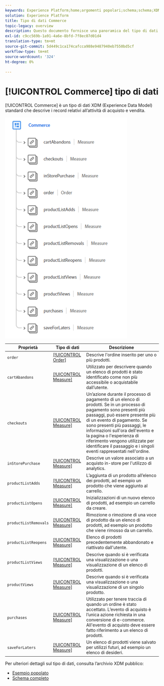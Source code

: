 ```yaml
---
keywords: Experience Platform;home;argomenti popolari;schema;schema;XDM;campi;schemi;schemi;commercio;tipo di dati;tipo di dati;tipo di dati;tipo di dati;
solution: Experience Platform
title: Tipo di dati Commerce
topic-legacy: overview
description: Questo documento fornisce una panoramica del tipo di dati Commerce Experience Data Model (XDM).
exl-id: c9cc569b-1a91-4a6e-8bfd-7f8ec07d01d4
translation-type: tm+mt
source-git-commit: 5d449c1ca174cafcca988e9487940eb7550bd5cf
workflow-type: tm+mt
source-wordcount: '324'
ht-degree: 0%

---
```


# [!UICONTROL Commerce] tipo di dati

[!UICONTROL Commerce] è un tipo di dati XDM (Experience Data Model) standard che descrive i record relativi all’attività di acquisto e vendita.

<img src="../images/data-types/commerce.PNG" width="400" /><br />

| Proprietà | Tipo di dati | Descrizione |
| --- | --- | --- |
| `order` | [[!UICONTROL Order]](./order.md) | Descrive l&#39;ordine inserito per uno o più prodotti. |
| `cartAbandons` | [[!UICONTROL Measure]](./measure.md) | Utilizzato per descrivere quando un elenco di prodotti è stato identificato come non più accessibile o acquistabile dall’utente. |
| `checkouts` | [[!UICONTROL Measure]](./measure.md) | Un’azione durante il processo di pagamento di un elenco di prodotti. Se in un processo di pagamento sono presenti più passaggi, può essere presente più di un evento di pagamento. Se sono presenti più passaggi, le informazioni sull&#39;ora dell&#39;evento e la pagina o l&#39;esperienza di riferimento vengono utilizzate per identificare il passaggio e i singoli eventi rappresentati nell&#39;ordine. |
| `inStorePurchase` | [[!UICONTROL Measure]](./measure.md) | Descrive un valore associato a un acquisto in-store per l&#39;utilizzo di analytics. |
| `productListAdds` | [[!UICONTROL Measure]](./measure.md) | L’aggiunta di un prodotto all’elenco dei prodotti, ad esempio un prodotto che viene aggiunto al carrello. |
| `productListOpens` | [[!UICONTROL Measure]](./measure.md) | Inizializzazioni di un nuovo elenco di prodotti, ad esempio un carrello da creare. |
| `productListRemovals` | [[!UICONTROL Measure]](./measure.md) | Rimozione o rimozione di una voce di prodotto da un elenco di prodotti, ad esempio un prodotto che viene rimosso da un carrello. |
| `productListReopens` | [[!UICONTROL Measure]](./measure.md) | Elenco di prodotti precedentemente abbandonato e riattivato dall&#39;utente. |
| `productListViews` | [[!UICONTROL Measure]](./measure.md) | Descrive quando si è verificata una visualizzazione o una visualizzazione di un elenco di prodotti. |
| `productViews` | [[!UICONTROL Measure]](./measure.md) | Descrive quando si è verificata una visualizzazione o una visualizzazione di un singolo prodotto. |
| `purchases` | [[!UICONTROL Measure]](./measure.md) | Utilizzato per tenere traccia di quando un ordine è stato accettato. L’evento di acquisto è l’unica azione richiesta in una conversione di e-commerce. All&#39;evento di acquisto deve essere fatto riferimento a un elenco di prodotti. |
| `saveForLaters` | [[!UICONTROL Measure]](./measure.md) | Un elenco di prodotti viene salvato per utilizzi futuri, ad esempio un elenco di desideri. |

Per ulteriori dettagli sul tipo di dati, consulta l’archivio XDM pubblico:

* [Esempio popolato](https://github.com/adobe/xdm/blob/master/components/datatypes/marketing/commerce.example.1.json)
* [Schema completo](https://github.com/adobe/xdm/blob/master/components/datatypes/marketing/commerce.schema.json)
